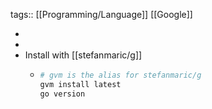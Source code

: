 tags:: [[Programming/Language]] [[Google]]

-
-
- Install with [[stefanmaric/g]]
	- ```bash
	  # gvm is the alias for stefanmaric/g
	  gvm install latest
	  go version
	  ```
